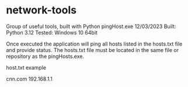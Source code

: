 # network-tools
Group of useful tools, built with Python 
pingHost.exe
12/03/2023
Built: Python 3.12
Tested: Windows 10 64bit


Once executed the application will ping all hosts listed in the hosts.txt file and provide status. 
The hosts.txt file must be located in the same file or repository as the pingHosts.exe.

host.txt example

cnn.com
192.168.1.1





